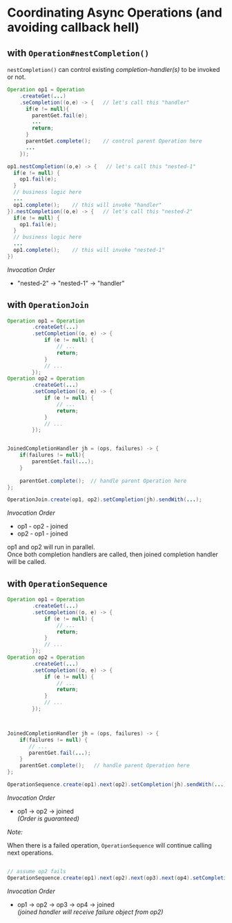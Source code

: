 # Coordinating Async Operations (and avoiding callback hell)

## with `Operation#nestCompletion()`

`nestCompletion()` can control existing *completion-handler(s)* to be invoked or not.


```java
Operation op1 = Operation
    .createGet(...)
    .seCompletion((o,e) -> {   // let's call this "handler"
      if(e != null){
        parentGet.fail(e);
        ...
        return;
      }
      parentGet.complete();    // control parent Operation here
      ...
    });

op1.nestCompletion((o,e) -> {   // let's call this "nested-1"
  if(e != null) {
    op1.fail(e);
  }
  // business logic here
  ...
  op1.complete();    // this will invoke "handler"
}).nestCompletion((o,e) -> {   // let's call this "nested-2"
  if(e != null) {
    op1.fail(e);
  }
  // business logic here
  ...
  op1.complete();    // this will invoke "nested-1"
})
```

*Invocation Order*

- "nested-2" -> "nested-1" -> "handler"




## with `OperationJoin`

```java
Operation op1 = Operation
        .createGet(...)
        .setCompletion((o, e) -> {
            if (e != null) {
                // ...
                return;
            }
            // ...
        });
Operation op2 = Operation
        .createGet(...)
        .setCompletion((o, e) -> {
            if (e != null) {
                // ...
                return;
            }
            // ...
        });


JoinedCompletionHandler jh = (ops, failures) -> {
    if(failures != null){
        parentGet.fail(...);
    }
    
    parentGet.complete();  // handle parent Operation here
};

OperationJoin.create(op1, op2).setCompletion(jh).sendWith(...);
```

*Invocation Order*

- op1 - op2 - joined  
- op2 - op1 - joined


op1 and op2 will run in parallel.  
Once both completion handlers are called, then joined completion handler will be called.



## with `OperationSequence`

```java
Operation op1 = Operation
        .createGet(...)
        .setCompletion((o, e) -> {
            if (e != null) {
                // ...
                return;
            }
            // ...
        });
Operation op2 = Operation
        .createGet(...)
        .setCompletion((o, e) -> {
            if (e != null) {
                // ...
                return;
            }
            // ...
        });



JoinedCompletionHandler jh = (ops, failures) -> {
    if(failures != null) {
       // ...
       parentGet.fail(...);
    }
    parentGet.complete();   // handle parent Operation here
};

OperationSequence.create(op1).next(op2).setCompletion(jh).sendWith(...);

```

*Invocation Order*

- op1 -> op2 -> joined  
*(Order is guaranteed)*
 


*Note:*

When there is a failed operation, `OperationSequence` will continue calling next operations.

```java

// assume op2 fails
OperationSequence.create(op1).next(op2).next(op3).next(op4).setCompletion(jh).sendWith(getHost());
```

*Invocation Order*

- op1 -> op2 -> op3 -> op4 -> joined  
*(joined handler will receive failure object from op2)*

